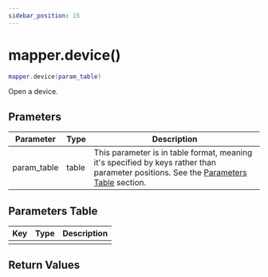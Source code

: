 ```yaml
---
sidebar_position: 15
---
```


# mapper.device()
```lua
mapper.device(param_table)
```
Open a device.


## Prameters
|Parameter|Type|Description|
|-|-|-|
|param_table|table|This parameter is in table format, meaning it's specified by keys rather than parameter positions. See the [Parameters Table](#parameters-table) section.|


## Parameters Table
|Key|Type|Description|
|-|-|-|
| | | |


## Return Values
